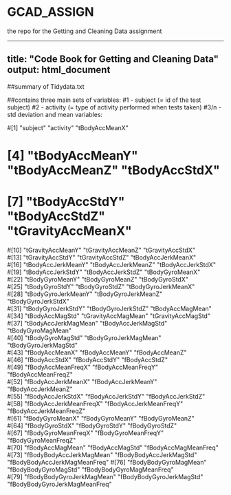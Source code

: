 # GCAD_ASSIGN
the repo for the Getting and Cleaning Data assignment

---
title: "Code Book for Getting and Cleaning Data"
output: html_document
---

##summary of Tidydata.txt

##contains three main sets of variables:
#1 - subject  (= id of the test subject)
#2 - activity (= type of activity performed when tests taken)
#3/n - std deviation and mean variables:

#[1] "subject"                      "activity"                     "tBodyAccMeanX"               
# [4] "tBodyAccMeanY"                "tBodyAccMeanZ"                "tBodyAccStdX"                
# [7] "tBodyAccStdY"                 "tBodyAccStdZ"                 "tGravityAccMeanX"            
#[10] "tGravityAccMeanY"             "tGravityAccMeanZ"             "tGravityAccStdX"             
#[13] "tGravityAccStdY"              "tGravityAccStdZ"              "tBodyAccJerkMeanX"           
#[16] "tBodyAccJerkMeanY"            "tBodyAccJerkMeanZ"            "tBodyAccJerkStdX"            
#[19] "tBodyAccJerkStdY"             "tBodyAccJerkStdZ"             "tBodyGyroMeanX"              
#[22] "tBodyGyroMeanY"               "tBodyGyroMeanZ"               "tBodyGyroStdX"               
#[25] "tBodyGyroStdY"                "tBodyGyroStdZ"                "tBodyGyroJerkMeanX"          
#[28] "tBodyGyroJerkMeanY"           "tBodyGyroJerkMeanZ"           "tBodyGyroJerkStdX"           
#[31] "tBodyGyroJerkStdY"            "tBodyGyroJerkStdZ"            "tBodyAccMagMean"             
#[34] "tBodyAccMagStd"               "tGravityAccMagMean"           "tGravityAccMagStd"           
#[37] "tBodyAccJerkMagMean"          "tBodyAccJerkMagStd"           "tBodyGyroMagMean"            
#[40] "tBodyGyroMagStd"              "tBodyGyroJerkMagMean"         "tBodyGyroJerkMagStd"         
#[43] "fBodyAccMeanX"                "fBodyAccMeanY"                "fBodyAccMeanZ"               
#[46] "fBodyAccStdX"                 "fBodyAccStdY"                 "fBodyAccStdZ"                
#[49] "fBodyAccMeanFreqX"            "fBodyAccMeanFreqY"            "fBodyAccMeanFreqZ"           
#[52] "fBodyAccJerkMeanX"            "fBodyAccJerkMeanY"            "fBodyAccJerkMeanZ"           
#[55] "fBodyAccJerkStdX"             "fBodyAccJerkStdY"             "fBodyAccJerkStdZ"            
#[58] "fBodyAccJerkMeanFreqX"        "fBodyAccJerkMeanFreqY"        "fBodyAccJerkMeanFreqZ"       
#[61] "fBodyGyroMeanX"               "fBodyGyroMeanY"               "fBodyGyroMeanZ"              
#[64] "fBodyGyroStdX"                "fBodyGyroStdY"                "fBodyGyroStdZ"               
#[67] "fBodyGyroMeanFreqX"           "fBodyGyroMeanFreqY"           "fBodyGyroMeanFreqZ"          
#[70] "fBodyAccMagMean"              "fBodyAccMagStd"               "fBodyAccMagMeanFreq"         
#[73] "fBodyBodyAccJerkMagMean"      "fBodyBodyAccJerkMagStd"       "fBodyBodyAccJerkMagMeanFreq" 
#[76] "fBodyBodyGyroMagMean"         "fBodyBodyGyroMagStd"          "fBodyBodyGyroMagMeanFreq"    
#[79] "fBodyBodyGyroJerkMagMean"     "fBodyBodyGyroJerkMagStd"      "fBodyBodyGyroJerkMagMeanFreq"
